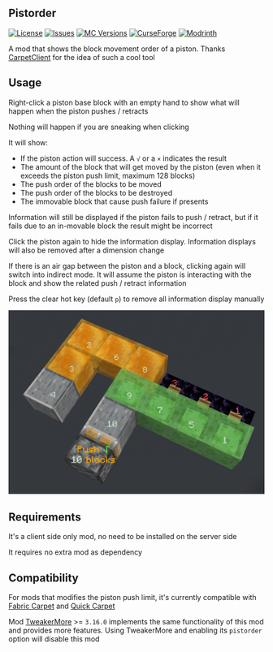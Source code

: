 ## Pistorder

[![License](https://img.shields.io/github/license/Fallen-Breath/pistorder.svg)](http://www.gnu.org/licenses/gpl-3.0.html)
[![Issues](https://img.shields.io/github/issues/Fallen-Breath/pistorder.svg)](https://github.com/Fallen-Breath/pistorder/issues)
[![MC Versions](http://cf.way2muchnoise.eu/versions/For%20MC_pistorder_all.svg)](https://legacy.curseforge.com/minecraft/mc-mods/pistorder)
[![CurseForge](http://cf.way2muchnoise.eu/full_pistorder_downloads.svg)](https://legacy.curseforge.com/minecraft/mc-mods/pistorder)
[![Modrinth](https://img.shields.io/modrinth/dt/lpin1bEg?label=Modrinth%20Downloads)](https://modrinth.com/mod/pistorder)

A mod that shows the block movement order of a piston. Thanks [CarpetClient](https://github.com/X-com/CarpetClient) for the idea of such a cool tool

## Usage

Right-click a piston base block with an empty hand to show what will happen when the piston pushes / retracts

Nothing will happen if you are sneaking when clicking

It will show:
- If the piston action will success. A `√` or a `×` indicates the result
- The amount of the block that will get moved by the piston (even when it exceeds the piston push limit, maximum 128 blocks)
- The push order of the blocks to be moved
- The push order of the blocks to be destroyed
- The immovable block that cause push failure if presents

Information will still be displayed if the piston fails to push / retract, but if it fails due to an in-movable block the result might be incorrect

Click the piston again to hide the information display. Information displays will also be removed after a dimension change 

If there is an air gap between the piston and a block, clicking again will switch into indirect mode. 
It will assume the piston is interacting with the block and show the related push / retract information

Press the clear hot key (default `p`) to remove all information display manually

![screenshot](https://raw.githubusercontent.com/Fallen-Breath/pistorder/master/screenshot.png)

## Requirements

It's a client side only mod, no need to be installed on the server side

It requires no extra mod as dependency

## Compatibility

For mods that modifies the piston push limit, it's currently compatible with [Fabric Carpet](https://github.com/gnembon/fabric-carpet) and [Quick Carpet](https://github.com/DeadlyMC/QuickCarpet114)

Mod [TweakerMore](https://github.com/Fallen-Breath/tweakermore) >= `3.16.0` implements the same functionality of this mod and provides more features.
Using TweakerMore and enabling its `pistorder` option will disable this mod

